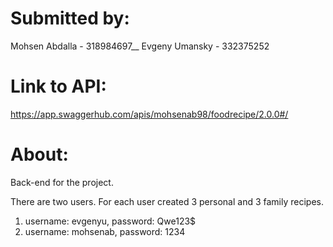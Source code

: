 # Submitted by:
Mohsen Abdalla - 318984697__
Evgeny Umansky - 332375252

# Link to API:
https://app.swaggerhub.com/apis/mohsenab98/foodrecipe/2.0.0#/

# About:
Back-end for the project.

There are two users. For each user created 3 personal and 3 family recipes.
1) username: evgenyu, password: Qwe123$
2) username: mohsenab, password: 1234

